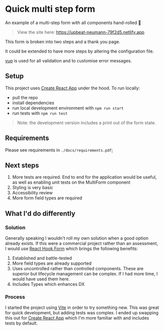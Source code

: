 # Quick multi step form

An example of a multi-step form with all components hand-rolled :sushi:

> View the site here: https://upbeat-neumann-79f2d5.netlify.app

This form is broken into two steps and a thank you page.

It could be extended to have more steps by altering the configuration file.

[yup]() is used for all validation and to customise error messages.

## Setup

This project uses [Create React App]() under the hood.
To run locally:
- pull the repo
- install dependencies
- run local development environment with `npm run start`
- run tests with `npm run test`

> Note: the development version includes a print out of the form state.


## Requirements
Please see requirements in `./docs/requirements.pdf`;

## Next steps
1. More tests are required. End to end for the application would be useful, as well as enabling unit tests on the MultiForm component
2. Styling is very basic
3. Accessibility review
4. More form field types are required

## What I'd do differently

### Solution
Generally speaking I wouldn't roll my own solution when a good option already exists.
If this were a commercial project rather than an assessment, I would use [React Hook Form]() which brings the following benefits:
1. Established and battle-tested
2. More field types are already supported
3. Uses uncontrolled rather than controlled components. These are superior but lifecycle management can be complex. If I had more time, I would have used them here.
2. Includes Types which enhances DX

### Process

I started the project using [Vite]() in order to try something new. This was great for quick development, but adding tests was complex. I ended up swapping this out for [Create React App]() which I'm more familiar with and includes tests by default.